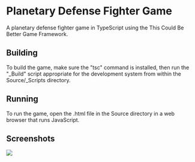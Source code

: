 Planetary Defense Fighter Game
==============================

A planetary defense fighter game in TypeScript using the This Could Be Better Game Framework.


Building
--------

To build the game, make sure the "tsc" command is installed, then run the "_Build" script appropriate for the development system from within the Source/_Scripts directory.


Running
-------

To run the game, open the .html file in the Source directory in a web browser that runs JavaScript.


Screenshots
-----------

<img src="Screenshot.png" />